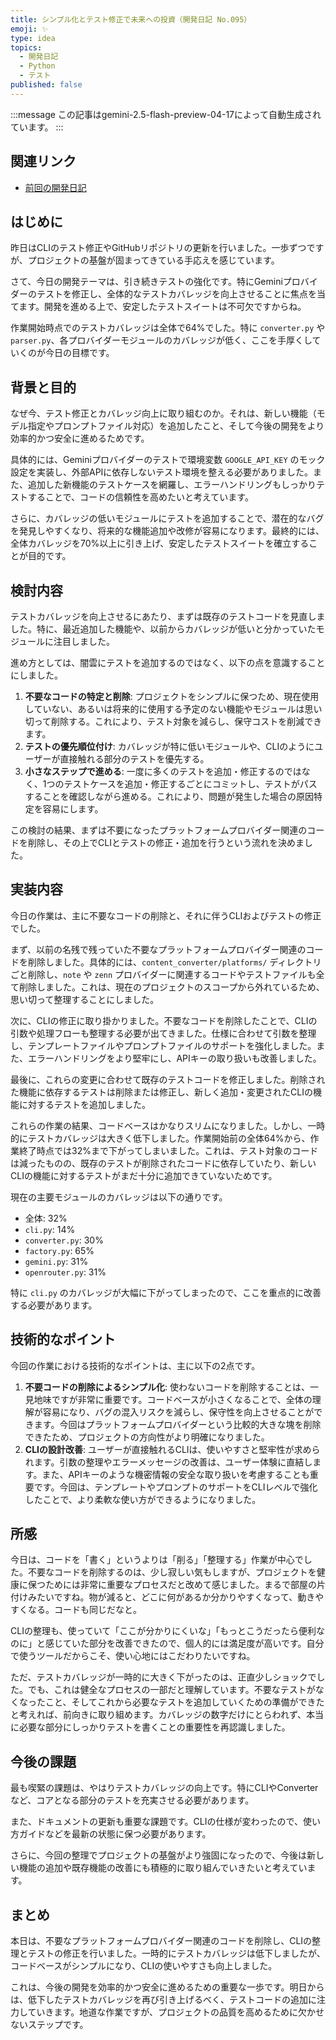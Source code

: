 ```yaml
---
title: シンプル化とテスト修正で未来への投資（開発日記 No.095）
emoji: ✨
type: idea
topics:
  - 開発日記
  - Python
  - テスト
published: false
---
```


:::message
この記事はgemini-2.5-flash-preview-04-17によって自動生成されています。
:::

## 関連リンク
- [前回の開発日記](https://zenn.dev/centervil/articles/2025-06-02_094_dev-diary)

## はじめに

昨日はCLIのテスト修正やGitHubリポジトリの更新を行いました。一歩ずつですが、プロジェクトの基盤が固まってきている手応えを感じています。

さて、今日の開発テーマは、引き続きテストの強化です。特にGeminiプロバイダーのテストを修正し、全体的なテストカバレッジを向上させることに焦点を当てます。開発を進める上で、安定したテストスイートは不可欠ですからね。

作業開始時点でのテストカバレッジは全体で64%でした。特に `converter.py` や `parser.py`、各プロバイダーモジュールのカバレッジが低く、ここを手厚くしていくのが今日の目標です。

## 背景と目的

なぜ今、テスト修正とカバレッジ向上に取り組むのか。それは、新しい機能（モデル指定やプロンプトファイル対応）を追加したこと、そして今後の開発をより効率的かつ安全に進めるためです。

具体的には、Geminiプロバイダーのテストで環境変数 `GOOGLE_API_KEY` のモック設定を実装し、外部APIに依存しないテスト環境を整える必要がありました。また、追加した新機能のテストケースを網羅し、エラーハンドリングもしっかりテストすることで、コードの信頼性を高めたいと考えています。

さらに、カバレッジの低いモジュールにテストを追加することで、潜在的なバグを発見しやすくなり、将来的な機能追加や改修が容易になります。最終的には、全体カバレッジを70%以上に引き上げ、安定したテストスイートを確立することが目的です。

## 検討内容

テストカバレッジを向上させるにあたり、まずは既存のテストコードを見直しました。特に、最近追加した機能や、以前からカバレッジが低いと分かっていたモジュールに注目しました。

進め方としては、闇雲にテストを追加するのではなく、以下の点を意識することにしました。

1.  **不要なコードの特定と削除**: プロジェクトをシンプルに保つため、現在使用していない、あるいは将来的に使用する予定のない機能やモジュールは思い切って削除する。これにより、テスト対象を減らし、保守コストを削減できます。
2.  **テストの優先順位付け**: カバレッジが特に低いモジュールや、CLIのようにユーザーが直接触れる部分のテストを優先する。
3.  **小さなステップで進める**: 一度に多くのテストを追加・修正するのではなく、1つのテストケースを追加・修正するごとにコミットし、テストがパスすることを確認しながら進める。これにより、問題が発生した場合の原因特定を容易にします。

この検討の結果、まずは不要になったプラットフォームプロバイダー関連のコードを削除し、その上でCLIとテストの修正・追加を行うという流れを決めました。

## 実装内容

今日の作業は、主に不要なコードの削除と、それに伴うCLIおよびテストの修正でした。

まず、以前の名残で残っていた不要なプラットフォームプロバイダー関連のコードを削除しました。具体的には、`content_converter/platforms/` ディレクトリごと削除し、`note` や `zenn` プロバイダーに関連するコードやテストファイルも全て削除しました。これは、現在のプロジェクトのスコープから外れているため、思い切って整理することにしました。

次に、CLIの修正に取り掛かりました。不要なコードを削除したことで、CLIの引数や処理フローも整理する必要が出てきました。仕様に合わせて引数を整理し、テンプレートファイルやプロンプトファイルのサポートを強化しました。また、エラーハンドリングをより堅牢にし、APIキーの取り扱いも改善しました。

最後に、これらの変更に合わせて既存のテストコードを修正しました。削除された機能に依存するテストは削除または修正し、新しく追加・変更されたCLIの機能に対するテストを追加しました。

これらの作業の結果、コードベースはかなりスリムになりました。しかし、一時的にテストカバレッジは大きく低下しました。作業開始前の全体64%から、作業終了時点では32%まで下がってしまいました。これは、テスト対象のコードは減ったものの、既存のテストが削除されたコードに依存していたり、新しいCLIの機能に対するテストがまだ十分に追加できていないためです。

現在の主要モジュールのカバレッジは以下の通りです。

-   全体: 32%
-   `cli.py`: 14%
-   `converter.py`: 30%
-   `factory.py`: 65%
-   `gemini.py`: 31%
-   `openrouter.py`: 31%

特に `cli.py` のカバレッジが大幅に下がってしまったので、ここを重点的に改善する必要があります。

## 技術的なポイント

今回の作業における技術的なポイントは、主に以下の2点です。

1.  **不要コードの削除によるシンプル化**: 使わないコードを削除することは、一見地味ですが非常に重要です。コードベースが小さくなることで、全体の理解が容易になり、バグの混入リスクを減らし、保守性を向上させることができます。今回はプラットフォームプロバイダーという比較的大きな塊を削除できたため、プロジェクトの方向性がより明確になりました。
2.  **CLIの設計改善**: ユーザーが直接触れるCLIは、使いやすさと堅牢性が求められます。引数の整理やエラーメッセージの改善は、ユーザー体験に直結します。また、APIキーのような機密情報の安全な取り扱いを考慮することも重要です。今回は、テンプレートやプロンプトのサポートをCLIレベルで強化したことで、より柔軟な使い方ができるようになりました。

## 所感

今日は、コードを「書く」というよりは「削る」「整理する」作業が中心でした。不要なコードを削除するのは、少し寂しい気もしますが、プロジェクトを健康に保つためには非常に重要なプロセスだと改めて感じました。まるで部屋の片付けみたいですね。物が減ると、どこに何があるか分かりやすくなって、動きやすくなる。コードも同じだなと。

CLIの整理も、使っていて「ここが分かりにくいな」「もっとこうだったら便利なのに」と感じていた部分を改善できたので、個人的には満足度が高いです。自分で使うツールだからこそ、使い心地にはこだわりたいですね。

ただ、テストカバレッジが一時的に大きく下がったのは、正直少しショックでした。でも、これは健全なプロセスの一部だと理解しています。不要なテストがなくなったこと、そしてこれから必要なテストを追加していくための準備ができたと考えれば、前向きに取り組めます。カバレッジの数字だけにとらわれず、本当に必要な部分にしっかりテストを書くことの重要性を再認識しました。

## 今後の課題

最も喫緊の課題は、やはりテストカバレッジの向上です。特にCLIやConverterなど、コアとなる部分のテストを充実させる必要があります。

また、ドキュメントの更新も重要な課題です。CLIの仕様が変わったので、使い方ガイドなどを最新の状態に保つ必要があります。

さらに、今回の整理でプロジェクトの基盤がより強固になったので、今後は新しい機能の追加や既存機能の改善にも積極的に取り組んでいきたいと考えています。

## まとめ

本日は、不要なプラットフォームプロバイダー関連のコードを削除し、CLIの整理とテストの修正を行いました。一時的にテストカバレッジは低下しましたが、コードベースがシンプルになり、CLIの使いやすさも向上しました。

これは、今後の開発を効率的かつ安全に進めるための重要な一歩です。明日からは、低下したテストカバレッジを再び引き上げるべく、テストコードの追加に注力していきます。地道な作業ですが、プロジェクトの品質を高めるために欠かせないステップです。